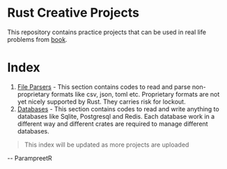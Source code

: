 Rust Creative Projects
=====================

This repository contains practice projects that can be used in real life problems from [book](https://www.amazon.in/Creative-Projects-Rust-Programmers-WebAssembly/dp/1789346223).

# Index

1. [File Parsers](./file_parsers) - This section contains codes to read and parse non-proprietary formats like csv, json, toml etc. Proprietary formats are not yet nicely supported by Rust. They carries risk for lockout.
2. [Databases](./databases) - This section contains codes to read and write anything to databases like Sqlite, Postgresql and Redis. Each database work in a different way and different crates are required to manage different databases.

> This index will be updated as more projects are uploaded

-- ParampreetR


